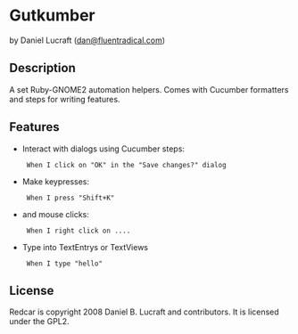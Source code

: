Gutkumber
=========

by Daniel Lucraft (dan@fluentradical.com)


Description
-----------

A set Ruby-GNOME2 automation helpers. Comes with Cucumber
formatters and steps for writing features.

Features
--------

 * Interact with dialogs using Cucumber steps:

        When I click on "OK" in the "Save changes?" dialog
      
 * Make keypresses:

        When I press "Shift+K"
    
 * and mouse clicks:

        When I right click on ....

 * Type into TextEntrys or TextViews
 
        When I type "hello"
 
License
-------

Redcar is copyright 2008 Daniel B. Lucraft and contributors. It is licensed under the GPL2.
